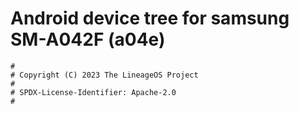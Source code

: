 # Android device tree for samsung SM-A042F (a04e)

```
#
# Copyright (C) 2023 The LineageOS Project
#
# SPDX-License-Identifier: Apache-2.0
#
```
